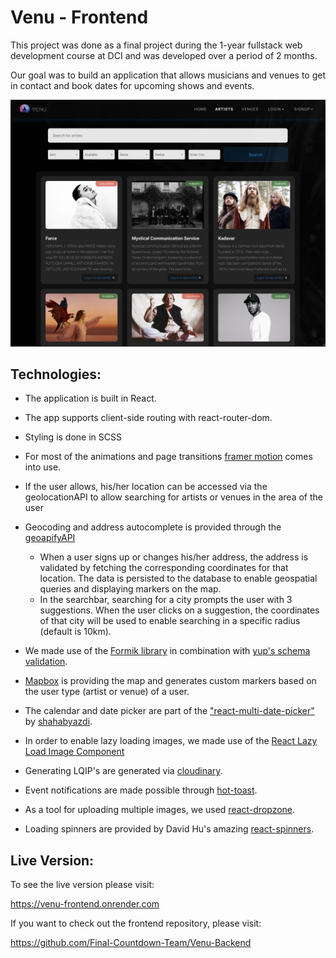 # Venu - Frontend

This project was done as a final project during the 1-year fullstack web development course at DCI and was developed over a period of 2 months.

Our goal was to build an application that allows musicians and venues to get in contact and book dates for upcoming shows and events.

![preview-venu](./src/img/preview-venu.png)

## Technologies:

- The application is built in React.

- The app supports client-side routing with react-router-dom.

- Styling is done in SCSS

- For most of the animations and page transitions [framer motion](https://www.framer.com/motion/) comes into use.

- If the user allows, his/her location can be accessed via the geolocationAPI to allow searching for artists or venues in the area of the user

- Geocoding and address autocomplete is provided through the [geoapifyAPI](https://www.geoapify.com/)

  - When a user signs up or changes his/her address, the address is validated by fetching the corresponding coordinates for that location. The data is persisted to the database to enable geospatial queries and displaying markers on the map.
  - In the searchbar, searching for a city prompts the user with 3 suggestions. When the user clicks on a suggestion, the coordinates of that city will be used to enable searching in a specific radius (default is 10km).

- We made use of the [Formik library](https://formik.org/) in combination with [yup's schema validation](https://www.npmjs.com/package/yup).

- [Mapbox](https://www.mapbox.com/) is providing the map and generates custom markers based on the user type (artist or venue) of a user.

- The calendar and date picker are part of the ["react-multi-date-picker"](https://www.npmjs.com/package/react-multi-date-picker) by [shahabyazdi](https://github.com/shahabyazdi).

- In order to enable lazy loading images, we made use of the [React Lazy Load Image Component](https://www.npmjs.com/package/react-lazy-load-image-component)

- Generating LQIP's are generated via [cloudinary](https://cloudinary.com/).

- Event notifications are made possible through [hot-toast](https://react-hot-toast.com/).

- As a tool for uploading multiple images, we used [react-dropzone](https://react-dropzone.js.org/).

- Loading spinners are provided by David Hu's amazing [react-spinners](https://www.davidhu.io/react-spinners/).

## Live Version:

To see the live version please visit:

https://venu-frontend.onrender.com

If you want to check out the frontend repository, please visit:

https://github.com/Final-Countdown-Team/Venu-Backend
